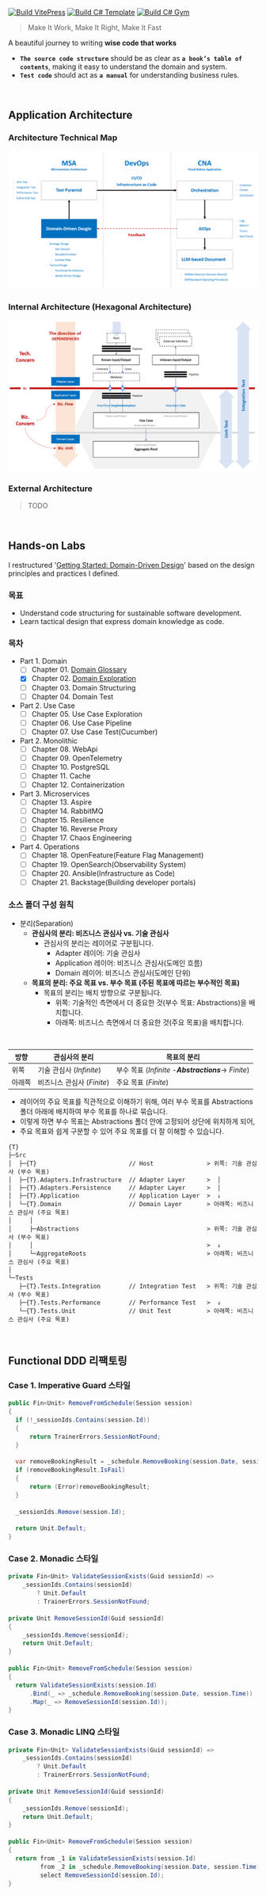 [![Build VitePress](https://github.com/hhko/beyondcode/actions/workflows/build-vitepress.yml/badge.svg)](https://github.com/hhko/beyondcode/actions/workflows/build-vitepress.yml)
[![Build C# Template](https://github.com/hhko/beyondcode/actions/workflows/build-template.yml/badge.svg)](https://github.com/hhko/beyondcode/actions/workflows/build-template.yml)
[![Build C# Gym](https://github.com/hhko/beyondcode/actions/workflows/build-gym.yml/badge.svg)](https://github.com/hhko/beyondcode/actions/workflows/build-gym.yml)

> Make It Work, Make It Right, Make It Fast

A beautiful journey to writing **wise code that works**
- **`The source code structure`** should be as clear as **`a book’s table of contents`**, making it easy to understand the domain and system.
- **`Test code`** should act as **`a manual`** for understanding business rules.

<br/>

## Application Architecture

### Architecture Technical Map
![](./.images/ArchitectureTechMap.png)

### Internal Architecture (Hexagonal Architecture)
![hexagonal architecture](./01-architecture/part1-overview/ch03-internal-architecture/.images/Architecture.Internal.Hexagonal.png)

### External Architecture
> TODO

<br/>

## Hands-on Labs
I restructured '[Getting Started: Domain-Driven Design](https://dometrain.com/course/getting-started-domain-driven-design-ddd/?ref=dometrain-github&promo=getting-started-domain-driven-design)' based on the design principles and practices I defined.

### 목표
- Understand code structuring for sustainable software development.
- Learn tactical design that express domain knowledge as code.

### 목차
- Part 1. Domain
  - [ ] Chapter 01. [Domain Glossary](./02-tutorial/ddd/ch01-domain-glossary/index.md)
  - [x] Chapter 02. [Domain Exploration](./02-tutorial/ddd/ch02-domain-exploration/index.md)
  - [ ] Chapter 03. Domain Structuring
  - [ ] Chapter 04. Domain Test
- Part 2. Use Case
  - [ ] Chapter 05. Use Case Exploration
  - [ ] Chapter 06. Use Case Pipeline
  - [ ] Chapter 07. Use Case Test(Cucumber)
- Part 2. Monolithic
  - [ ] Chapter 08. WebApi
  - [ ] Chapter 09. OpenTelemetry
  - [ ] Chapter 10. PostgreSQL
  - [ ] Chapter 11. Cache
  - [ ] Chapter 12. Containerization
- Part 3. Microservices
  - [ ] Chapter 13. Aspire
  - [ ] Chapter 14. RabbitMQ
  - [ ] Chapter 15. Resilience
  - [ ] Chapter 16. Reverse Proxy
  - [ ] Chapter 17. Chaos Engineering
- Part 4. Operations
  - [ ] Chapter 18. OpenFeature(Feature Flag Management)
  - [ ] Chapter 19. OpenSearch(Observability System)
  - [ ] Chapter 20. Ansible(Infrastructure as Code)
  - [ ] Chapter 21. Backstage(Building developer portals)

### 소스 폴더 구성 원칙

- 분리(Separation)
  - **관심사의 분리: 비즈니스 관심사 vs. 기술 관심사**
    - 관심사의 분리는 레이어로 구분됩니다.
      - Adapter 레이어: 기술 관심사
      - Application 레이어: 비즈니스 관심사(도메인 흐름)
      - Domain 레이어: 비즈니스 관심사(도메인 단위)
  - **목표의 분리: 주요 목표 vs. 부수 목표 (주된 목표에 따르는 부수적인 목표)**
    - 목표의 분리는 배치 방향으로 구분됩니다.
      - 위쪽: 기술적인 측면에서 더 중요한 것(부수 목표: Abstractions)을 배치합니다.
      - 아래쪽: 비즈니스 측면에서 더 중요한 것(주요 목표)을 배치합니다.

<br/>

| 방향 | 관심사의 분리        | 목표의 분리                                           |
| ---       | ---                             | ---                                                             |
| 위쪽     | 기술 관심사 (_Infinite_) | 부수 목표 (_Infinite_ -**_Abstractions_**-> _Finite_)  |
| 아래쪽    | 비즈니스 관심사 (_Finite_)    | 주요 목표 (_Finite_)                                           |

- 레이어의 주요 목표를 직관적으로 이해하기 위해, 여러 부수 목표를 Abstractions 폴더 아래에 배치하여 부수 목표를 하나로 묶습니다.
- 이렇게 하면 부수 목표는 Abstractions 폴더 안에 고정되어 상단에 위치하게 되어,
- 주요 목표와 쉽게 구분할 수 있어 주요 목표를 더 잘 이해할 수 있습니다.

```shell
{T}
├─Src
│  ├─{T}                          // Host               > 위쪽: 기술 관심사 (부수 목표)
│  ├─{T}.Adapters.Infrastructure  // Adapter Layer      >  │
│  ├─{T}.Adapters.Persistence     // Adapter Layer      >  │
│  ├─{T}.Application              // Application Layer  >  ↓
│  └─{T}.Domain                   // Domain Layer       > 아래쪽: 비즈니스 관심사 (주요 목표)
│     │
│     ├─Abstractions                                    > 위쪽: 기술 관심사 (부수 목표)
│     │                                                 >  ↓
│     └─AggregateRoots                                  > 아래쪽: 비즈니스 관심사 (주요 목표)
│
└─Tests
   ├─{T}.Tests.Integration        // Integration Test   > 위쪽: 기술 관심사 (부수 목표)
   ├─{T}.Tests.Performance        // Performance Test   >  ↓
   └─{T}.Tests.Unit               // Unit Test          > 아래쪽: 비즈니스 관심사 (주요 목표)
```

<br/>

## Functional DDD 리팩토링
### Case 1. Imperative Guard 스타일
```cs
public Fin<Unit> RemoveFromSchedule(Session session)
{
  if (!_sessionIds.Contains(session.Id))
  {
      return TrainerErrors.SessionNotFound;
  }

  var removeBookingResult = _schedule.RemoveBooking(session.Date, session.Time);
  if (removeBookingResult.IsFail)
  {
      return (Error)removeBookingResult;
  }

  _sessionIds.Remove(session.Id);

  return Unit.Default;
}
```

### Case 2. Monadic 스타일
```cs
private Fin<Unit> ValidateSessionExists(Guid sessionId) =>
    _sessionIds.Contains(sessionId)
        ? Unit.Default
        : TrainerErrors.SessionNotFound;

private Unit RemoveSessionId(Guid sessionId)
{
    _sessionIds.Remove(sessionId);
    return Unit.Default;
}

public Fin<Unit> RemoveFromSchedule(Session session)
{
  return ValidateSessionExists(session.Id)
      .Bind(_ => _schedule.RemoveBooking(session.Date, session.Time))
      .Map(_ => RemoveSessionId(session.Id));
}
```

### Case 3. Monadic LINQ 스타일
```cs
private Fin<Unit> ValidateSessionExists(Guid sessionId) =>
    _sessionIds.Contains(sessionId)
        ? Unit.Default
        : TrainerErrors.SessionNotFound;

private Unit RemoveSessionId(Guid sessionId)
{
    _sessionIds.Remove(sessionId);
    return Unit.Default;
}

public Fin<Unit> RemoveFromSchedule(Session session)
{
  return from _1 in ValidateSessionExists(session.Id)
         from _2 in _schedule.RemoveBooking(session.Date, session.Time)
         select RemoveSessionId(session.Id);
}
```